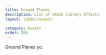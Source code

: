 ```yaml
---
title: Ground Planes
description: List of SASSE Library Effects.
layout: libdoc/assets

category: Assets
order: 200
---
```


Ground Planes yo.
